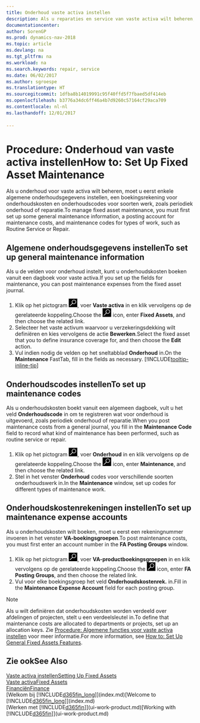 ```yaml
---
title: Onderhoud vaste activa instellen
description: Als u reparaties en service van vaste activa wilt beheren, geeft u algemene onderhoudsinformatie, codes voor het soort werk en een boekingsrekening voor kosten op.
documentationcenter: 
author: SorenGP
ms.prod: dynamics-nav-2018
ms.topic: article
ms.devlang: na
ms.tgt_pltfrm: na
ms.workload: na
ms.search.keywords: repair, service
ms.date: 06/02/2017
ms.author: sgroespe
ms.translationtype: HT
ms.sourcegitcommit: 1dfba8b14019991c95f40ffd5f7fbaed5df414eb
ms.openlocfilehash: b3776a34dc6ff46a4b7d9260c57164cf29aca709
ms.contentlocale: nl-nl
ms.lasthandoff: 12/01/2017

---
```

# <a name="how-to-set-up-fixed-asset-maintenance"></a><span data-ttu-id="5fdf4-103">Procedure: Onderhoud van vaste activa instellen</span><span class="sxs-lookup"><span data-stu-id="5fdf4-103">How to: Set Up Fixed Asset Maintenance</span></span>
<span data-ttu-id="5fdf4-104">Als u onderhoud voor vaste activa wilt beheren, moet u eerst enkele algemene onderhoudsgegevens instellen, een boekingsrekening voor onderhoudskosten en onderhoudscodes voor soorten werk, zoals periodiek onderhoud of reparatie.</span><span class="sxs-lookup"><span data-stu-id="5fdf4-104">To manage fixed asset maintenance, you must first set up some general maintenance information, a posting account for maintenance costs, and maintenance codes for types of work, such as Routine Service or Repair.</span></span>

## <a name="to-set-up-general-maintenance-information"></a><span data-ttu-id="5fdf4-105">Algemene onderhoudsgegevens instellen</span><span class="sxs-lookup"><span data-stu-id="5fdf4-105">To set up general maintenance information</span></span>
<span data-ttu-id="5fdf4-106">Als u de velden voor onderhoud instelt, kunt u onderhoudskosten boeken vanuit een dagboek voor vaste activa.</span><span class="sxs-lookup"><span data-stu-id="5fdf4-106">If you set up the fields for maintenance, you can post maintenance expenses from the fixed asset journal.</span></span>

1. <span data-ttu-id="5fdf4-107">Klik op het pictogram ![Zoeken naar pagina of rapport](media/ui-search/search_small.png "pictogram Zoeken naar pagina of rapport"), voer **Vaste activa** in en klik vervolgens op de gerelateerde koppeling.</span><span class="sxs-lookup"><span data-stu-id="5fdf4-107">Choose the ![Search for Page or Report](media/ui-search/search_small.png "Search for Page or Report icon") icon, enter **Fixed Assets**, and then choose the related link.</span></span>
2. <span data-ttu-id="5fdf4-108">Selecteer het vaste activum waarvoor u verzekeringsdekking wilt definiëren en kies vervolgens de actie **Bewerken**.</span><span class="sxs-lookup"><span data-stu-id="5fdf4-108">Select the fixed asset that you to define insurance coverage for, and then choose the **Edit** action.</span></span>
3. <span data-ttu-id="5fdf4-109">Vul indien nodig de velden op het sneltabblad **Onderhoud** in.</span><span class="sxs-lookup"><span data-stu-id="5fdf4-109">On the **Maintenance** FastTab, fill in the fields as necessary.</span></span> [!INCLUDE[tooltip-inline-tip](includes/tooltip-inline-tip_md.md)]

## <a name="to-set-up-maintenance-codes"></a><span data-ttu-id="5fdf4-110">Onderhoudscodes instellen</span><span class="sxs-lookup"><span data-stu-id="5fdf4-110">To set up maintenance codes</span></span>
<span data-ttu-id="5fdf4-111">Als u onderhoudskosten boekt vanuit een algemeen dagboek, vult u het veld **Onderhoudscode** in om te registreren wat voor onderhoud is uitgevoerd, zoals periodiek onderhoud of reparatie.</span><span class="sxs-lookup"><span data-stu-id="5fdf4-111">When you post maintenance costs from a general journal, you fill in the **Maintenance Code** field to record what kind of maintenance has been performed, such as routine service or repair.</span></span>

1. <span data-ttu-id="5fdf4-112">Klik op het pictogram ![Zoeken naar pagina of rapport](media/ui-search/search_small.png "pictogram Zoeken naar pagina of rapport"), voer **Onderhoud** in en klik vervolgens op de gerelateerde koppeling.</span><span class="sxs-lookup"><span data-stu-id="5fdf4-112">Choose the ![Search for Page or Report](media/ui-search/search_small.png "Search for Page or Report icon") icon, enter **Maintenance**, and then choose the related link.</span></span>
2. <span data-ttu-id="5fdf4-113">Stel in het venster **Onderhoud** codes voor verschillende soorten onderhoudswerk in.</span><span class="sxs-lookup"><span data-stu-id="5fdf4-113">In the **Maintenance** window, set up codes for different types of maintenance work.</span></span>

## <a name="to-set-up-maintenance-expense-accounts"></a><span data-ttu-id="5fdf4-114">Onderhoudskostenrekeningen instellen</span><span class="sxs-lookup"><span data-stu-id="5fdf4-114">To set up maintenance expense accounts</span></span>
<span data-ttu-id="5fdf4-115">Als u onderhoudskosten wilt boeken, moet u eerst een rekeningnummer invoeren in het venster **VA-boekingsgroepen**.</span><span class="sxs-lookup"><span data-stu-id="5fdf4-115">To post maintenance costs, you must first enter an account number in the **FA Posting Groups** window.</span></span>

1. <span data-ttu-id="5fdf4-116">Klik op het pictogram ![Zoeken naar pagina of rapport](media/ui-search/search_small.png "pictogram Zoeken naar pagina of rapport"), voer **VA-productboekingsgroepen** in en klik vervolgens op de gerelateerde koppeling.</span><span class="sxs-lookup"><span data-stu-id="5fdf4-116">Choose the ![Search for Page or Report](media/ui-search/search_small.png "Search for Page or Report icon") icon, enter **FA Posting Groups**, and then choose the related link.</span></span>
2. <span data-ttu-id="5fdf4-117">Vul voor elke boekingsgroep het veld **Onderhoudskostenrek.** in.</span><span class="sxs-lookup"><span data-stu-id="5fdf4-117">Fill in the **Maintenance Expense Account** field for each posting group.</span></span>

> [!NOTE]  
>   <span data-ttu-id="5fdf4-118">Als u wilt definiëren dat onderhoudskosten worden verdeeld over afdelingen of projecten, stelt u een verdeelsleutel in.</span><span class="sxs-lookup"><span data-stu-id="5fdf4-118">To define that maintenance costs are allocated to departments or projects, set up an allocation keys.</span></span> <span data-ttu-id="5fdf4-119">Zie [Procedure: Algemene functies voor vaste activa instellen](fa-how-setup-general.md) voor meer informatie.</span><span class="sxs-lookup"><span data-stu-id="5fdf4-119">For more information, see [How to: Set Up General Fixed Assets Features](fa-how-setup-general.md).</span></span>

## <a name="see-also"></a><span data-ttu-id="5fdf4-120">Zie ook</span><span class="sxs-lookup"><span data-stu-id="5fdf4-120">See Also</span></span>
[<span data-ttu-id="5fdf4-121">Vaste activa instellen</span><span class="sxs-lookup"><span data-stu-id="5fdf4-121">Setting Up Fixed Assets</span></span>](fa-setup.md)  
[<span data-ttu-id="5fdf4-122">Vaste activa</span><span class="sxs-lookup"><span data-stu-id="5fdf4-122">Fixed Assets</span></span>](fa-manage.md)  
[<span data-ttu-id="5fdf4-123">Financiën</span><span class="sxs-lookup"><span data-stu-id="5fdf4-123">Finance</span></span>](finance.md)  
<span data-ttu-id="5fdf4-124">[Welkom bij [!INCLUDE[d365fin_long](includes/d365fin_long_md.md)]](index.md)</span><span class="sxs-lookup"><span data-stu-id="5fdf4-124">[Welcome to [!INCLUDE[d365fin_long](includes/d365fin_long_md.md)]](index.md)</span></span>  
<span data-ttu-id="5fdf4-125">[Werken met [!INCLUDE[d365fin](includes/d365fin_md.md)]](ui-work-product.md)</span><span class="sxs-lookup"><span data-stu-id="5fdf4-125">[Working with [!INCLUDE[d365fin](includes/d365fin_md.md)]](ui-work-product.md)</span></span>

